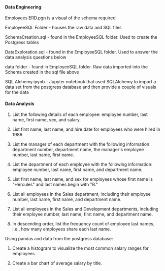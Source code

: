 #### Data Engineering

Employees ERD.pgn is a visual of the schema required

EmployeeSQL Folder - houses the raw data and SQL files

SchemaCreation.sql - found in the EmployeeSQL folder.  Used to create the Postgress tables

DataExploration.sql - found in the EmployeeSQL folder.  Used to answer the data analysis questions below

data folder - found in EmployeeSQL folder.  Raw data imported into the Schema created in the sql file above

SQL Alchemy.ipynb - Jupyter notebook that used SQLAlchemy to import a data set from the postgress database and then provide a couple of visuals for the data

#### Data Analysis

1. List the following details of each employee: employee number, last name, first name, sex, and salary.

2. List first name, last name, and hire date for employees who were hired in 1986.

3. List the manager of each department with the following information: department number, department name, the manager's employee number, last name, first name.

4. List the department of each employee with the following information: employee number, last name, first name, and department name.

5. List first name, last name, and sex for employees whose first name is "Hercules" and last names begin with "B."

6. List all employees in the Sales department, including their employee number, last name, first name, and department name.

7. List all employees in the Sales and Development departments, including their employee number, last name, first name, and department name.

8. In descending order, list the frequency count of employee last names, i.e., how many employees share each last name.

Using pandas and data from the postgress database:

1. Create a histogram to visualize the most common salary ranges for employees.

2. Create a bar chart of average salary by title.


